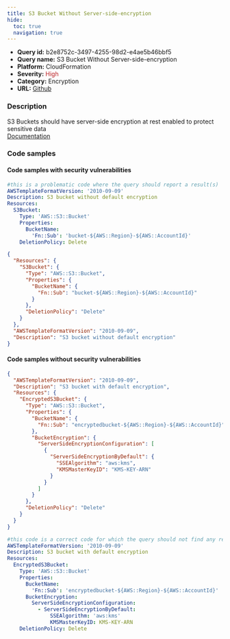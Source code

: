 ```yaml
---
title: S3 Bucket Without Server-side-encryption
hide:
  toc: true
  navigation: true
---
```


<style>
  .highlight .hll {
    background-color: #ff171742;
  }
  .md-content {
    max-width: 1100px;
    margin: 0 auto;
  }
</style>

-   **Query id:** b2e8752c-3497-4255-98d2-e4ae5b46bbf5
-   **Query name:** S3 Bucket Without Server-side-encryption
-   **Platform:** CloudFormation
-   **Severity:** <span style="color:#bb2124">High</span>
-   **Category:** Encryption
-   **URL:** [Github](https://github.com/Checkmarx/kics/tree/master/assets/queries/cloudFormation/aws/s3_bucket_without_server_side_encryption)

### Description
S3 Buckets should have server-side encryption at rest enabled to protect sensitive data<br>
[Documentation](https://docs.aws.amazon.com/AmazonS3/latest/user-guide/default-bucket-encryption.html)

### Code samples
#### Code samples with security vulnerabilities
```yaml title="Positive test num. 1 - yaml file" hl_lines="7"
#this is a problematic code where the query should report a result(s)
AWSTemplateFormatVersion: '2010-09-09'
Description: S3 bucket without default encryption
Resources:
  S3Bucket:
    Type: 'AWS::S3::Bucket'
    Properties:
      BucketName:
        'Fn::Sub': 'bucket-${AWS::Region}-${AWS::AccountId}'
    DeletionPolicy: Delete
```
```json title="Positive test num. 2 - json file" hl_lines="5"
{
  "Resources": {
    "S3Bucket": {
      "Type": "AWS::S3::Bucket",
      "Properties": {
        "BucketName": {
          "Fn::Sub": "bucket-${AWS::Region}-${AWS::AccountId}"
        }
      },
      "DeletionPolicy": "Delete"
    }
  },
  "AWSTemplateFormatVersion": "2010-09-09",
  "Description": "S3 bucket without default encryption"
}

```


#### Code samples without security vulnerabilities
```json title="Negative test num. 1 - json file"
{
  "AWSTemplateFormatVersion": "2010-09-09",
  "Description": "S3 bucket with default encryption",
  "Resources": {
    "EncryptedS3Bucket": {
      "Type": "AWS::S3::Bucket",
      "Properties": {
        "BucketName": {
          "Fn::Sub": "encryptedbucket-${AWS::Region}-${AWS::AccountId}"
        },
        "BucketEncryption": {
          "ServerSideEncryptionConfiguration": [
            {
              "ServerSideEncryptionByDefault": {
                "SSEAlgorithm": "aws:kms",
                "KMSMasterKeyID": "KMS-KEY-ARN"
              }
            }
          ]
        }
      },
      "DeletionPolicy": "Delete"
    }
  }
}

```
```yaml title="Negative test num. 2 - yaml file"
#this code is a correct code for which the query should not find any result
AWSTemplateFormatVersion: '2010-09-09'
Description: S3 bucket with default encryption
Resources:
  EncryptedS3Bucket:
    Type: 'AWS::S3::Bucket'
    Properties:
      BucketName:
        'Fn::Sub': 'encryptedbucket-${AWS::Region}-${AWS::AccountId}'
      BucketEncryption:
        ServerSideEncryptionConfiguration:
          - ServerSideEncryptionByDefault:
              SSEAlgorithm: 'aws:kms'
              KMSMasterKeyID: KMS-KEY-ARN
    DeletionPolicy: Delete
```
